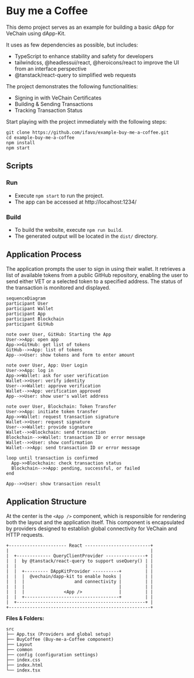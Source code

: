 # Buy me a Coffee

This demo project serves as an example for building a basic dApp for VeChain using dApp-Kit.

It uses as few dependencies as possible, but includes:

- TypeScript to enhance stability and safety for developers
- tailwindcss, @headlessui/react, @heroicons/react to improve the UI from an interface perspective
- @tanstack/react-query to simplified web requests

The project demonstrates the following functionalities:

- Signing in with VeChain Certificates
- Building & Sending Transactions
- Tracking Transaction Status

Start playing with the project immediately with the following steps:

```shell
git clone https://github.com/ifavo/example-buy-me-a-coffee.git
cd example-buy-me-a-coffee
npm install
npm start
```

## Scripts

### Run

- Execute `npm start` to run the project.
- The app can be accessed at http://localhost:1234/

### Build

- To build the website, execute `npm run build`.
- The generated output will be located in the `dist/` directory.

## Application Process

The application prompts the user to sign in using their wallet. It retrieves a list of available tokens from a public GitHub repository, enabling the user to send either VET or a selected token to a specified address. The status of the transaction is monitored and displayed.

```mermaid
sequenceDiagram
participant User
participant Wallet
participant App
participant Blockchain
participant GitHub

note over User, GitHub: Starting the App
User->>App: open app
App->>GitHub: get list of tokens
GitHub-->>App: list of tokens
App-->>User: show tokens and form to enter amount

note over User, App: User Login
User->>App: log in
App->>Wallet: ask for user verification
Wallet->>User: verify identity
User-->>Wallet: approve verification
Wallet-->>App: verification approved
App-->>User: show user's wallet address

note over User, Blockchain: Token Transfer
User->>App: initiate token transfer
App->>Wallet: request transaction signature
Wallet->>User: request signature
User-->>Wallet: provide signature
Wallet-->>Blockchain: send transaction
Blockchain-->>Wallet: transaction ID or error message
Wallet-->>User: show confirmation
Wallet-->>App: send transaction ID or error message

loop until transaction is confirmed
  App->>Blockchain: check transaction status
  Blockchain-->>App: pending, successful, or failed
end

App-->>User: show transaction result
```

## Application Structure

At the center is the `<App />` component, which is responsible for rendering both the layout and the application itself. This component is encapsulated by providers designed to establish global connectivity for VeChain and HTTP requests.

```
+---------------------- React -------------------------+
|                                                      |
|  +------------- QueryClientProvider ---------------+ |
|  |  by @tanstack/react-query to support useQuery() | |
|  |                                                 | |
|  |  +--------- DAppKitProvider ----------+         | |
|  |  |  @vechain/dapp-kit to enable hooks |         | |
|  |  |                   and connectivity |         | |
|  |  |                                    |         | |
|  |  |               <App />              |         | |
|  |  +------------------------------------+         | |
|  +-------------------------------------------------+ |
+------------------------------------------------------+

```

**Files & Folders:**

```
src
├── App.tsx (Providers and global setup)
├── BuyCoffee (Buy-me-a-Coffee component)
├── Layout
├── common
├── config (configuration settings)
├── index.css
├── index.html
└── index.tsx
```

